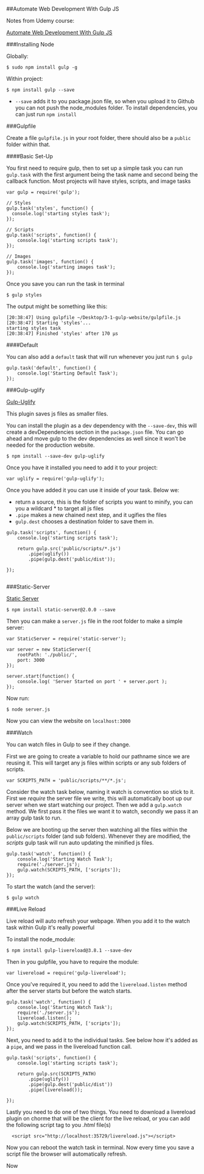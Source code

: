 ##Automate Web Development With Gulp JS

Notes from Udemy course:

[Automate Web Development With Gulp JS](https://www.udemy.com/learn-gulp/learn/v4/overview)

###Installing Node

Globally:

```
$ sudo npm install gulp -g

```

Within project:

```
$ npm install gulp --save

```

* `--save` adds it to you package.json file, so when you upload it to Github you can not push the node_modules folder. To install dependencies, you can just run `npm install`

###Gulpfile

Create a file `gulpfile.js` in your root folder, there should also be a `public` folder within that.

####Basic Set-Up

You first need to require gulp, then to set up a simple task you can run `gulp.task` with the first argument being the task name and second being the callback function. Most projects will have styles, scripts, and image tasks

```
var gulp = require('gulp');

// Styles
gulp.task('styles', function() {
  console.log('starting styles task');
});

// Scripts
gulp.task('scripts', function() {
	console.log('starting scripts task');
});

// Images
gulp.task('images', function() {
	console.log('starting images task');
});

```
Once you save you can run the task in terminal

```
$ gulp styles

```
The output might be something like this:

```
[20:38:47] Using gulpfile ~/Desktop/3-1-gulp-website/gulpfile.js
[20:38:47] Starting 'styles'...
starting styles task
[20:38:47] Finished 'styles' after 170 μs

```

####Default

You can also add a `default` task that will run whenever you just run `$ gulp`

```
gulp.task('default', function() {
	console.log('Starting Default Task');
});

```


###Gulp-uglify

[Gulp-Uglify](https://www.npmjs.com/package/gulp-uglify)

This plugin saves js files as smaller files.

You can install the plugin as a dev dependency with the `--save-dev`, this will create a devDependencies section in the `package.json` file. You can go ahead and move gulp to the dev dependencies as well since it won't be needed for the production website.

```
$ npm install --save-dev gulp-uglify

```

Once you have it installed you need to add it to your project:

```
var uglify = require('gulp-uglify');

```
Once you have added it you can use it inside of your task. Below we:

* return a source, this is the folder of scripts you want to minify, you can you a wildcard * to target all js files
* `.pipe` makes a new chained next step, and it ugifies the files
* `gulp.dest` chooses a destination folder to save them in.

```
gulp.task('scripts', function() {
	console.log('starting scripts task');

	return gulp.src('public/scripts/*.js')
		.pipe(uglify())
		.pipe(gulp.dest('public/dist'));
		
});


```

###Static-Server

[Static Server](https://www.npmjs.com/package/static-server)

```
$ npm install static-server@2.0.0 --save

```

Then you can make a `server.js` file in the root folder to make a simple server:

```
var StaticServer = require('static-server');

var server = new StaticServer({
	rootPath: './public/',
	port: 3000
});

server.start(function() {
	console.log( 'Server Started on port ' + server.port );
});

```

Now run:

```
$ node server.js

```

Now you can view the website on `localhost:3000`



###Watch

You can watch files in Gulp to see if they change.

First we are going to create a variable to hold our pathname since we are reusing it. This will target any js files within scripts or any sub folders of scripts.

```
var SCRIPTS_PATH = 'public/scripts/**/*.js';

```

Consider the watch task below, naming it watch is convention so stick to it. First we *require* the server file we write, this will automatically boot up our server when we start watching our project. Then we add a `gulp.watch` method. We first pass it the files we want it to watch, secondly we pass it an array gulp task to run.

Below we are booting up the server then watching all the files within the `public/scripts` folder (and sub folders). Whenever they are modified, the *scripts* gulp task will run auto updating the minified js files. 

```
gulp.task('watch', function() {
	console.log('Starting Watch Task');
	require('./server.js');
	gulp.watch(SCRIPTS_PATH, ['scripts']);
});

```

To start the watch (and the server):

```
$ gulp watch

```


###Live Reload

Live reload will auto refresh your webpage. When you add it to the watch task within Gulp it's really powerful

To install the node_module:


```
$ npm install gulp-livereload@3.8.1 --save-dev

```

Then in you gulpfile, you have to require the module:

```
var livereload = require('gulp-livereload');

```

Once you've required it, you need to add the `livereload.listen` method after the server starts but before the watch starts.

```
gulp.task('watch', function() {
	console.log('Starting Watch Task');
	require('./server.js');
	livereload.listen();
	gulp.watch(SCRIPTS_PATH, ['scripts']);
});

```

Next, you need to add it to the individual tasks. See below how it's added as a `pipe`, and we pass in the livereload function call.

```
gulp.task('scripts', function() {
	console.log('starting scripts task');

	return gulp.src(SCRIPTS_PATH)
		.pipe(uglify())
		.pipe(gulp.dest('public/dist'))
		.pipe(livereload());
		
});

```


Lastly you need to do one of two things. You need to download a livereload plugin on chorme that will be the client for the live reload, or you can add the following script tag to you *.html* file(s)

```
  <script src="http://localhost:35729/livereload.js"></script>

```


Now you can reboot the watch task in terminal. Now every time you save a script file the browser will automatically refresh.

Now 